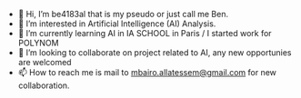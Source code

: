 - 👋 Hi, I’m be4183al that is my pseudo or just call me Ben.
- 👀 I’m interested in Artificial Intelligence (AI)  Analysis.
- 🌱 I’m currently learning AI in IA SCHOOL in Paris / I started work for POLYNOM
- 💞️ I’m looking to collaborate on project related to AI, any new opportunies are welcomed
- 📫 How to reach me is mail to mbairo.allatessem@gmail.com for new collaboration.

<!---
ballates/ballates is a ✨ special ✨ repository because its `README.md` (this file) appears on your GitHub profile.
You can click the Preview link to take a look at your changes.
--->
